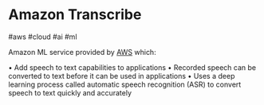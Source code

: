 # Amazon Transcribe
#aws #cloud #ai #ml

Amazon ML service provided by [AWS](Cloud%20Computing/AWS/AWS.md) which:

• Add speech to text capabilities to applications
• Recorded speech can be converted to text before it
can be used in applications
• Uses a deep learning process called automatic
speech recognition (ASR) to convert speech to text
quickly and accurately
